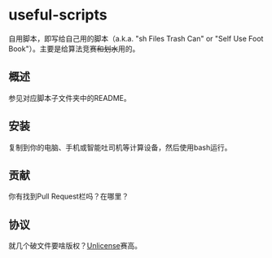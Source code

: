 # useful-scripts

自用脚本，即写给自己用的脚本（a.k.a. "sh Files Trash Can" or "Self Use Foot Book"）。主要是给算法竞赛~~和划水~~用的。

## 概述

参见对应脚本子文件夹中的README。

## 安装

复制到你的电脑、手机或智能吐司机等计算设备，然后使用bash运行。

## 贡献

你有找到Pull Request栏吗？在哪里？

## 协议

就几个破文件要啥版权？[Unlicense](https://unlicense.org)赛高。
